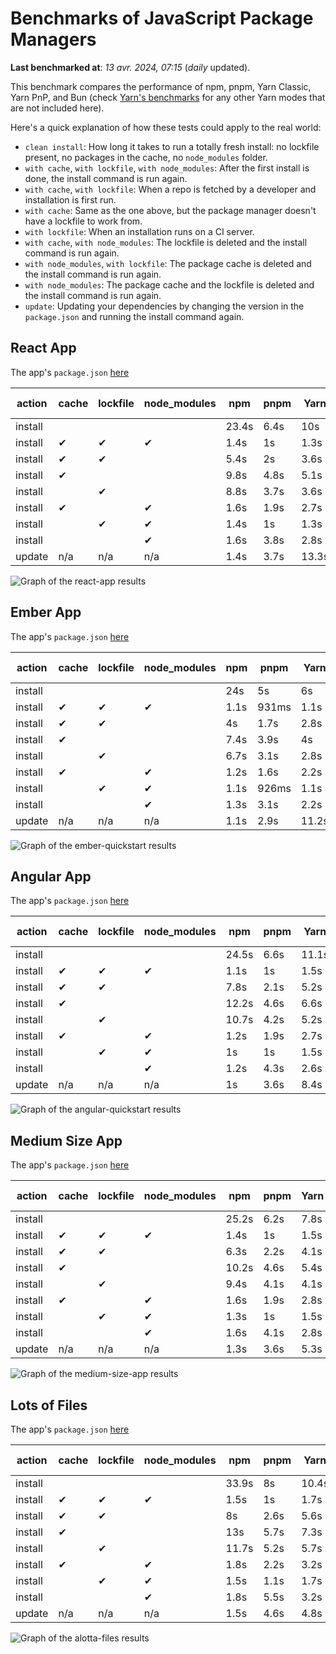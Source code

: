 # Benchmarks of JavaScript Package Managers

**Last benchmarked at**: _13 avr. 2024, 07:15_ (_daily_ updated).

This benchmark compares the performance of npm, pnpm, Yarn Classic, Yarn PnP, and Bun (check [Yarn's benchmarks](https://yarnpkg.com/benchmarks) for any other Yarn modes that are not included here).

Here's a quick explanation of how these tests could apply to the real world:

- `clean install`: How long it takes to run a totally fresh install: no lockfile present, no packages in the cache, no `node_modules` folder.
- `with cache`, `with lockfile`, `with node_modules`: After the first install is done, the install command is run again.
- `with cache`, `with lockfile`: When a repo is fetched by a developer and installation is first run.
- `with cache`: Same as the one above, but the package manager doesn't have a lockfile to work from.
- `with lockfile`: When an installation runs on a CI server.
- `with cache`, `with node_modules`: The lockfile is deleted and the install command is run again.
- `with node_modules`, `with lockfile`: The package cache is deleted and the install command is run again.
- `with node_modules`: The package cache and the lockfile is deleted and the install command is run again.
- `update`: Updating your dependencies by changing the version in the `package.json` and running the install command again.

## React App

The app's `package.json` [here](./fixtures/react-app/package.json)

| action  | cache | lockfile | node_modules| npm | pnpm | Yarn | Yarn PnP | Bun |
| ---     | ---   | ---      | ---         | --- | ---  | ---  | ---      | --- |
| install |       |          |             | 23.4s | 6.4s | 10s | 2.8s | 1.6s |
| install | ✔     | ✔        | ✔           | 1.4s | 1s | 1.3s | n/a | 24ms |
| install | ✔     | ✔        |             | 5.4s | 2s | 3.6s | 1s | 452ms |
| install | ✔     |          |             | 9.8s | 4.8s | 5.1s | 2.5s | 469ms |
| install |       | ✔        |             | 8.8s | 3.7s | 3.6s | 1s | 393ms |
| install | ✔     |          | ✔           | 1.6s | 1.9s | 2.7s | n/a | 42ms |
| install |       | ✔        | ✔           | 1.4s | 1s | 1.3s | n/a | 21ms |
| install |       |          | ✔           | 1.6s | 3.8s | 2.8s | n/a | 39ms |
| update  | n/a | n/a | n/a | 1.4s | 3.7s | 13.3s | 3.3s | 22ms |

<img alt="Graph of the react-app results" src="results/img/react-app.svg" />

## Ember App

The app's `package.json` [here](./fixtures/ember-quickstart/package.json)

| action  | cache | lockfile | node_modules| npm | pnpm | Yarn | Yarn PnP | Bun |
| ---     | ---   | ---      | ---         | --- | ---  | ---  | ---      | --- |
| install |       |          |             | 24s | 5s | 6s | 2.4s | 1.3s |
| install | ✔     | ✔        | ✔           | 1.1s | 931ms | 1.1s | n/a | 20ms |
| install | ✔     | ✔        |             | 4s | 1.7s | 2.8s | 969ms | 330ms |
| install | ✔     |          |             | 7.4s | 3.9s | 4s | 2s | 349ms |
| install |       | ✔        |             | 6.7s | 3.1s | 2.8s | 959ms | 317ms |
| install | ✔     |          | ✔           | 1.2s | 1.6s | 2.2s | n/a | 32ms |
| install |       | ✔        | ✔           | 1.1s | 926ms | 1.1s | n/a | 17ms |
| install |       |          | ✔           | 1.3s | 3.1s | 2.2s | n/a | 31ms |
| update  | n/a | n/a | n/a | 1.1s | 2.9s | 11.2s | 3.5s | 19ms |

<img alt="Graph of the ember-quickstart results" src="results/img/ember-quickstart.svg" />

## Angular App

The app's `package.json` [here](./fixtures/angular-quickstart/package.json)

| action  | cache | lockfile | node_modules| npm | pnpm | Yarn | Yarn PnP | Bun |
| ---     | ---   | ---      | ---         | --- | ---  | ---  | ---      | --- |
| install |       |          |             | 24.5s | 6.6s | 11.1s | 2.9s | 1.7s |
| install | ✔     | ✔        | ✔           | 1.1s | 1s | 1.5s | n/a | 19ms |
| install | ✔     | ✔        |             | 7.8s | 2.1s | 5.2s | 1.3s | 783ms |
| install | ✔     |          |             | 12.2s | 4.6s | 6.6s | 2.4s | 788ms |
| install |       | ✔        |             | 10.7s | 4.2s | 5.2s | 1.3s | 720ms |
| install | ✔     |          | ✔           | 1.2s | 1.9s | 2.7s | n/a | 33ms |
| install |       | ✔        | ✔           | 1s | 1s | 1.5s | n/a | 16ms |
| install |       |          | ✔           | 1.2s | 4.3s | 2.6s | n/a | 32ms |
| update  | n/a | n/a | n/a | 1s | 3.6s | 8.4s | 2.6s | 20ms |

<img alt="Graph of the angular-quickstart results" src="results/img/angular-quickstart.svg" />

## Medium Size App

The app's `package.json` [here](./fixtures/medium-size-app/package.json)

| action  | cache | lockfile | node_modules| npm | pnpm | Yarn | Yarn PnP | Bun |
| ---     | ---   | ---      | ---         | --- | ---  | ---  | ---      | --- |
| install |       |          |             | 25.2s | 6.2s | 7.8s | 3s | 1.3s |
| install | ✔     | ✔        | ✔           | 1.4s | 1s | 1.5s | n/a | 21ms |
| install | ✔     | ✔        |             | 6.3s | 2.2s | 4.1s | 1.2s | 460ms |
| install | ✔     |          |             | 10.2s | 4.6s | 5.4s | 2.5s | 458ms |
| install |       | ✔        |             | 9.4s | 4.1s | 4.1s | 1.2s | 442ms |
| install | ✔     |          | ✔           | 1.6s | 1.9s | 2.8s | n/a | 38ms |
| install |       | ✔        | ✔           | 1.3s | 1s | 1.5s | n/a | 19ms |
| install |       |          | ✔           | 1.6s | 4.1s | 2.8s | n/a | 35ms |
| update  | n/a | n/a | n/a | 1.3s | 3.6s | 5.3s | 2.4s | 29ms |

<img alt="Graph of the medium-size-app results" src="results/img/medium-size-app.svg" />

## Lots of Files

The app's `package.json` [here](./fixtures/alotta-files/package.json)

| action  | cache | lockfile | node_modules| npm | pnpm | Yarn | Yarn PnP | Bun |
| ---     | ---   | ---      | ---         | --- | ---  | ---  | ---      | --- |
| install |       |          |             | 33.9s | 8s | 10.4s | 3.5s | 1.7s |
| install | ✔     | ✔        | ✔           | 1.5s | 1s | 1.7s | n/a | 27ms |
| install | ✔     | ✔        |             | 8s | 2.6s | 5.6s | 1.4s | 646ms |
| install | ✔     |          |             | 13s | 5.7s | 7.3s | 2.9s | 664ms |
| install |       | ✔        |             | 11.7s | 5.2s | 5.7s | 1.4s | 645ms |
| install | ✔     |          | ✔           | 1.8s | 2.2s | 3.2s | n/a | 48ms |
| install |       | ✔        | ✔           | 1.5s | 1.1s | 1.7s | n/a | 24ms |
| install |       |          | ✔           | 1.8s | 5.5s | 3.2s | n/a | 44ms |
| update  | n/a | n/a | n/a | 1.5s | 4.6s | 4.8s | 3s | 73ms |

<img alt="Graph of the alotta-files results" src="results/img/alotta-files.svg" />
